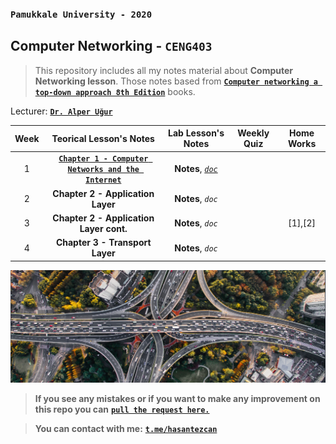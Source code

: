 ### `Pamukkale University - 2020`
## Computer Networking - `CENG403`

> This repository includes all my notes material about **Computer Networking lesson**. 
> Those notes based from **[`Computer networking a top-down approach 8th Edition`](http://gaia.cs.umass.edu/kurose_ross/index.html)** books.

Lecturer: [**`Dr. Alper Uğur`**](https://www.pau.edu.tr/bilgisayar/tr/sayfa/akademik-kadro-17#:~:text=Alper%20Uğur)

| Week  |                                             Teorical Lesson's Notes                                             |                     Lab Lesson's Notes                     | Weekly Quiz | Home Works |
| :---: | :-------------------------------------------------------------------------------------------------------------: | :--------------------------------------------------------: | :---------: | :--------: |
|   1   | [**`Chapter 1 - Computer Networks and the Internet`**](/_data/weeks/week1/Compute-Networks-and-the-Internet.md) | **Notes**, [*`doc`*](/_data/weeks/week1/doc/week1-lab.pdf) |             |            |
|   2   |                                        **Chapter 2 - Application Layer**                                        |                     **Notes**, *`doc`*                     |             |            |
|   3   |                                     **Chapter 2 - Application Layer cont.**                                     |                     **Notes**, *`doc`*                     |             |  [1],[2]   |
|   4   |                                         **Chapter 3 - Transport Layer**                                         |                     **Notes**, *`doc`*                     |             |            |
	

<p align="center">
	<a href="#">
		<img alt="sınıf" src="_data/images/2020-10-15_19-49.png">
	</a>
</p>

> **If you see any mistakes or if you want to make any improvement on this repo you can** [**`pull the request here.`**](https://github.com/hasantezcan/computer-network-notes/pulls) 

> **You can contact with me:** [**`t.me/hasantezcan`**](https://t.me/hasantezcan)

